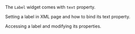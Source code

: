 The `Label` widget comes with `text` property.

Setting a label in XML page and how to bind its text property.
<snippet id='label-xml'/>
<snippet id='label-text-binding'/>
<snippet id='label-text-binding-ts'/>

Accessing a label and modifying its properties.
<snippet id='label-accessing-text'/>
<snippet id='label-accessing-text-ts'/>
